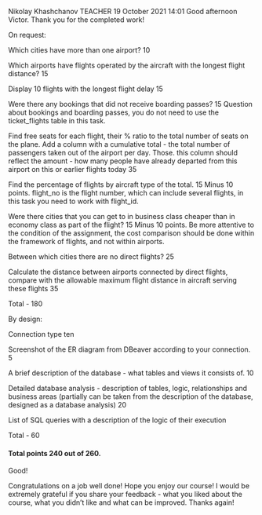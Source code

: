Nikolay Khashchanov
TEACHER
19 October 2021 14:01
Good afternoon Victor.
Thank you for the completed work!

On request:

Which cities have more than one airport?
10

Which airports have flights operated by the aircraft with the longest flight distance?
15

Display 10 flights with the longest flight delay
15

Were there any bookings that did not receive boarding passes?
15
Question about bookings and boarding passes, you do not need to use the ticket_flights table in this task.

Find free seats for each flight, their % ratio to the total number of seats on the plane.
Add a column with a cumulative total - the total number of passengers taken out of the airport per day.
Those. this column should reflect the amount - how many people have already departed from this airport on this or earlier flights today
35

Find the percentage of flights by aircraft type of the total.
15
Minus 10 points.
flight_no is the flight number, which can include several flights, in this task you need to work with flight_id.

Were there cities that you can get to in business class cheaper than in economy class as part of the flight?
15
Minus 10 points.
Be more attentive to the condition of the assignment, the cost comparison should be done within the framework of flights, and not within airports.

Between which cities there are no direct flights?
25

Calculate the distance between airports connected by direct flights, compare with the allowable maximum flight distance in aircraft serving these flights
35

Total - 180

By design:

Connection type
ten

Screenshot of the ER diagram from DBeaver according to your connection.
5

A brief description of the database - what tables and views it consists of.
10

Detailed database analysis - description of tables, logic, relationships and business areas (partially can be taken from the description of the database, designed as a database analysis)
20

List of SQL queries with a description of the logic of their execution

Total - 60

#### Total points 240 out of 260.

Good!

Congratulations on a job well done!
Hope you enjoy our course!
I would be extremely grateful if you share your feedback - what you liked about the course, what you didn’t like and what can be improved.
Thanks again!